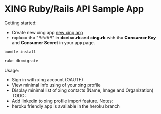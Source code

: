 XING Ruby/Rails API Sample App
================================
Getting started:
* Create new xing app [new xing app](https://dev.xing.com) 
* replace the "#####" in **devise.rb** and **xing.rb** with the **Consumer Key** and **Consumer Secret** in your app page.
```bash
bundle install
```
```bash
rake db:migrate
```
Usage:
* Sign in with xing account (OAUTH)
* View minimal Info using of your xing profile
* Display minimal list of xing contacts (Name, Image and Organization)
TODO:
* Add linkedin to xing profile import feature.
Notes:
* heroku friendly app is available in the heroku branch 
